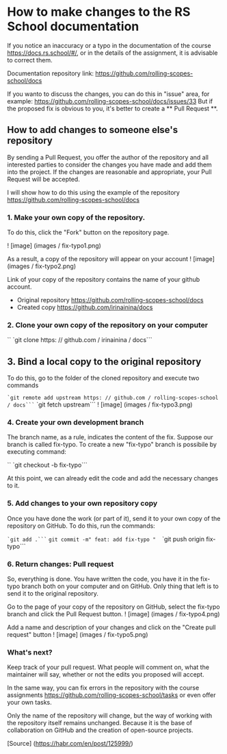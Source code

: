 # How to make changes to the RS School documentation

If you notice an inaccuracy or a typo in the documentation of the course https://docs.rs.school/#/, or in the details of the assignment, it is advisable to correct them.

Documentation repository link: https://github.com/rolling-scopes-school/docs

If you wanto to discuss the changes, you can do this in "issue" area, for example:
https://github.com/rolling-scopes-school/docs/issues/33
But if the proposed fix is obvious to you, it's better to create a ** Pull Request **.

## How to add changes to someone else's repository

By sending a Pull Request, you offer the author of the repository and all interested parties to consider the changes you have made and add them into the project. If the changes are reasonable and appropriate, your Pull Request will be accepted.

I will show how to do this using the example of the repository https://github.com/rolling-scopes-school/docs

### 1. Make your own copy of the repository.
To do this, click the "Fork" button on the repository page.

! [image] (images / fix-typo1.png)

As a result, a copy of the repository will appear on your account
! [image] (images / fix-typo2.png)

Link of your copy of the repository contains the name of your github account.
* Original repository https://github.com/rolling-scopes-school/docs
* Created copy https://github.com/irinainina/docs

### 2. Clone your own copy of the repository on your computer

`` `git clone https: // github.com / irinainina / docs```

## 3. Bind a local copy to the original repository
To do this, go to the folder of the cloned repository and execute two commands

`` `git remote add upstream https: // github.com / rolling-scopes-school / docs```
`` `git fetch upstream```
! [image] (images / fix-typo3.png)

### 4. Create your own development branch

The branch name, as a rule, indicates the content of the fix.
Suppose our branch is called fix-typo.
To create a new "fix-typo" branch is possibile by executing command:

`` `git checkout -b fix-typo```

At this point, we can already edit the code and add the necessary changes to it.

### 5. Add changes to your own repository copy

Once you have done the work (or part of it), send it to your own copy of the repository on GitHub.
To do this, run the commands:

`` `git add .```
`` `git commit -m" feat: add fix-typo "` ``
`` `git push origin fix-typo```

### 6. Return changes: Pull request

So, everything is done. You have written the code, you have it in the fix-typo branch both on your computer and on GitHub. Only thing that left is to send it to the original repository.

Go to the page of your copy of the repository on GitHub, select the fix-typo branch and click the Pull Request button.
! [image] (images / fix-typo4.png)

Add a name and description of your changes and click on the "Create pull request" button
! [image] (images / fix-typo5.png)

### What's next?

Keep track of your pull request. What people will comment on, what the maintainer will say, whether or not the edits you proposed will accept.

In the same way, you can fix errors in the repository with the course assignments https://github.com/rolling-scopes-school/tasks
or even offer your own tasks.

Only the name of the repository will change, but the way of working with the repository itself remains unchanged. Because it is the base of collaboration on GitHub and the creation of open-source projects.

[Source] (https://habr.com/en/post/125999/)








